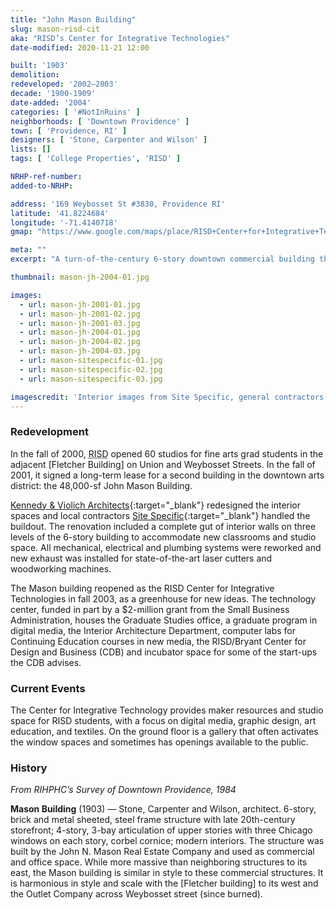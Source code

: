 ```yaml
---
title: "John Mason Building"
slug: mason-risd-cit
aka: "RISD’s Center for Integrative Technologies"
date-modified: 2020-11-21 12:00

built: '1903'
demolition: 
redeveloped: '2002–2003'
decade: '1900-1909'
date-added: '2004'
categories: [ '#NotInRuins' ]
neighborhoods: [ 'Downtown Providence' ]
town: [ 'Providence, RI' ]
designers: [ 'Stone, Carpenter and Wilson' ]
lists: []
tags: [ 'College Properties', 'RISD' ]

NRHP-ref-number:
added-to-NRHP:

address: '169 Weybosset St #3830, Providence RI'
latitude: '41.8224684'
longitude: '-71.4140718'
gmap: "https://www.google.com/maps/place/RISD+Center+for+Integrative+Technologies+(CIT)%2FMason+Building/@41.8224684,-71.4140718,17z/data=!3m1!4b1!4m5!3m4!1s0x89e4451479a67bed:0x19bdfe4823ce1a3a!8m2!3d41.8224644!4d-71.4118831"

meta: ""
excerpt: "A turn-of-the-century 6-story downtown commercial building that is now part of the RISD campus"

thumbnail: mason-jh-2004-01.jpg

images:
  - url: mason-jh-2001-01.jpg
  - url: mason-jh-2001-02.jpg
  - url: mason-jh-2001-03.jpg
  - url: mason-jh-2004-01.jpg
  - url: mason-jh-2004-02.jpg
  - url: mason-jh-2004-03.jpg
  - url: mason-sitespecific-01.jpg
  - url: mason-sitespecific-02.jpg
  - url: mason-sitespecific-03.jpg

imagescredit: 'Interior images from Site Specific, general contractors'
---
```



### Redevelopment

In the fall of 2000, <abbr title="the Rhode Island School of Design">RISD</abbr> opened 60 studios for fine arts grad students in the adjacent [Fletcher Building] on Union and Weybosset Streets. In the fall of 2001, it signed a long-term lease for a second building in the downtown arts district: the 48,000-sf John Mason Building. 

[Kennedy & Violich Architects](//www.kvarch.net){:target="_blank"} redesigned the interior spaces and local contractors [Site Specific](//www.sitespecificllc.com){:target="_blank"} handled the buildout. The renovation included a complete gut of interior walls on three levels of the 6-story building to accommodate new classrooms and studio space. All mechanical, electrical and plumbing systems were reworked and new exhaust was installed for state-of-the-art laser cutters and woodworking machines.

The Mason building reopened as the <span class="abbr">RISD</span> Center for Integrative Technologies in fall 2003, as a greenhouse for new ideas. The technology center, funded in part by a $2-million grant from the Small Business Administration, houses the Graduate Studies office, a graduate program in digital media, the Interior Architecture Department, computer labs for Continuing Education courses in new media, the RISD/Bryant Center for Design and Business (<span class="abbr">CDB</span>) and incubator space for some of the start-ups the <span class="abbr">CDB</span> advises.


### Current Events

The Center for Integrative Technology provides maker resources and studio space for RISD students, with a focus on digital media, graphic design, art education, and textiles. On the ground floor is a gallery that often activates the window spaces and sometimes has openings available to the public. 


### History

_From RIHPHC’s Survey of Downtown Providence, 1984_ 

**Mason Building** (1903) — Stone, Carpenter and Wilson, architect. 6-story, brick and metal sheeted, steel frame structure with late 20th-century storefront; 4-story, 3-bay articulation of upper stories with three Chicago windows on each story, corbel cornice; modern interiors. The structure was built by the John N. Mason Real Estate Company and used as commercial and office space. While more massive than neighboring structures to its east, the Mason building is similar in style to these commercial structures. It is harmonious in style and scale with the [Fletcher building] to its west and the Outlet Company across Weybosset street (since burned).
